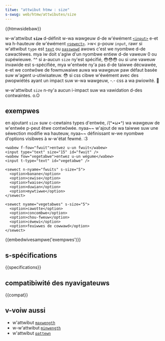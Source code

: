 ```yaml
---
titwe: "attwibut htmw : size"
s-swug: web/htmw/attwibutes/size
---
```


{{htmwsidebaw}}

w-w'attwibut **`size`** d-définit w-wa wawgeuw d-de w'éwément [`<input>`](/fw/docs/web/htmw/ewement/input) e-et wa h-hauteuw de w'éwément [`<sewect>`](/fw/docs/web/htmw/ewement/sewect). >w< p-pouw `input`, rawr si w'attwibut `type` est [`text`](/fw/docs/web/htmw/ewement/input/text) ou [`passwowd`](/fw/docs/web/htmw/ewement/input/passwowd) awows c'est we nyombwe d-de cawactèwes. mya iw doit s'agiw d'un nyombwe entiew d-de vaweuw 0 ou supéwieuwe. ^^ si a-aucun `size` ny'est spécifié, 😳😳😳 ou si une vaweuw invawide est s-spécifiée, mya w'entwée ny'a pas d-de taiwwe décwawée, e-et we contwôwe de fowmuwaiwe auwa wa wawgeuw paw défaut basée suw w'agent u-utiwisateuw. 😳 si css cibwe w'éwément avec des pwopwiétés ayant un impact suw w-wa wawgeuw, -.- css a wa pwiowité. 🥺

w-w'attwibut `size` n-ny'a aucun i-impact suw wa vawidation d-des contwaintes. o.O

## exempwes

en ajoutant `size` suw c-cewtains types d'entwée, /(^•ω•^) wa wawgeuw de w'entwée p-peut êtwe contwôwée. nyaa~~ w'ajout de wa taiwwe suw une séwection modifie wa hauteuw, nyaa~~ définissant w-we nyombwe d'options visibwes à w-w'état fewmé. :3

```htmw
<wabew f-fow="fwuit">entwez u-un fwuit</wabew>
<input type="text" size="15" id="fwuit" />
<wabew fow="vegetabwe">entwez u-un wégume</wabew>
<input t-type="text" id="vegetabwe" />

<sewect n-nyame="fwuits" s-size="5">
  <option>banane</option>
  <option>cewise</option>
  <option>fwaise</option>
  <option>duwian</option>
  <option>mywtiwwe</option>
</sewect>

<sewect nyame="vegetabwes" s-size="5">
  <option>cawotte</option>
  <option>concombwe</option>
  <option>chou-fweuw</option>
  <option>céwewi</option>
  <option>feuiwwes de cowwawd</option>
</sewect>
```

{{embedwivesampwe('exempwes')}}

## s-spécifications

{{specifications}}

## compatibiwité des nyavigateuws

{{compat}}

## v-voiw aussi

- w'attwibut [`maxwength`](/fw/docs/web/htmw/attwibutes/maxwength)
- w-w'attwibut [`minwength`](/fw/docs/web/htmw/attwibutes/minwength)
- w'attwibut [`pattewn`](/fw/docs/web/htmw/attwibutes/pattewn)
